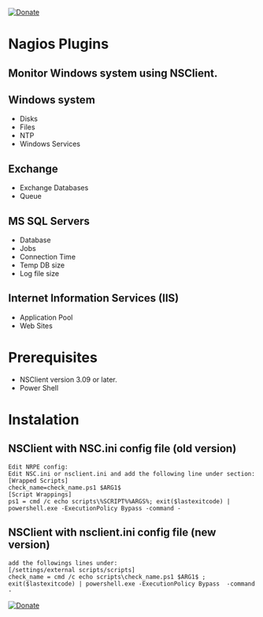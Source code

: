[![Donate](https://www.paypalobjects.com/en_US/IL/i/btn/btn_donateCC_LG.gif)](https://paypal.me/yosbit)
# Nagios Plugins
## Monitor Windows system using NSClient.

## Windows system
  - Disks
  - Files
  - NTP
  - Windows Services			
  
  ## Exchange
  - Exchange Databases
  - Queue				
  
  ## MS SQL Servers
  - Database 
  - Jobs
  - Connection Time
  - Temp DB size
  - Log file size
			
  ## Internet Information Services (IIS)
  - Application Pool
  - Web Sites

# Prerequisites 
  - NSClient version 3.09 or later.
  - Power Shell
	
# Instalation
   ## NSClient with NSC.ini config file (old version)
    Edit NRPE config:
    Edit NSC.ini or nsclient.ini and add the following line under section:
    [Wrapped Scripts]
    check_name=check_name.ps1 $ARG1$
    [Script Wrappings]
    ps1 = cmd /c echo scripts\%SCRIPT%%ARGS%; exit($lastexitcode) | powershell.exe -ExecutionPolicy Bypass -command - 
	
   ## NSClient with nsclient.ini config file (new version)
    add the followings lines under:
    [/settings/external scripts/scripts]
    check_name = cmd /c echo scripts\check_name.ps1 $ARG1$ ; exit($lastexitcode) | powershell.exe -ExecutionPolicy Bypass  -command -
     
[![Donate](https://www.paypalobjects.com/en_US/IL/i/btn/btn_donateCC_LG.gif)](https://paypal.me/yosbit)


